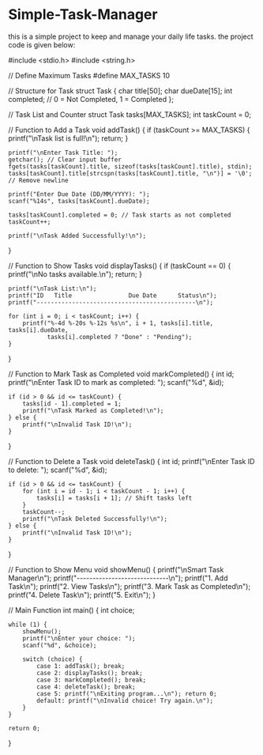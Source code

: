 # Simple-Task-Manager
this is a simple project to keep and manage your daily life tasks. 
the project code is given below:


#include <stdio.h>
#include <string.h>

// Define Maximum Tasks
#define MAX_TASKS 10 

// Structure for Task
struct Task {
    char title[50];
    char dueDate[15];
    int completed; // 0 = Not Completed, 1 = Completed
};

// Task List and Counter
struct Task tasks[MAX_TASKS];
int taskCount = 0;

// Function to Add a Task
void addTask() {
    if (taskCount >= MAX_TASKS) {
        printf("\nTask list is full!\n");
        return;
    }

    printf("\nEnter Task Title: ");
    getchar(); // Clear input buffer
    fgets(tasks[taskCount].title, sizeof(tasks[taskCount].title), stdin);
    tasks[taskCount].title[strcspn(tasks[taskCount].title, "\n")] = '\0'; // Remove newline

    printf("Enter Due Date (DD/MM/YYYY): ");
    scanf("%14s", tasks[taskCount].dueDate);

    tasks[taskCount].completed = 0; // Task starts as not completed
    taskCount++;

    printf("\nTask Added Successfully!\n");
}

// Function to Show Tasks
void displayTasks() {
    if (taskCount == 0) {
        printf("\nNo tasks available.\n");
        return;
    }

    printf("\nTask List:\n");
    printf("ID   Title                Due Date      Status\n");
    printf("---------------------------------------------\n");

    for (int i = 0; i < taskCount; i++) {
        printf("%-4d %-20s %-12s %s\n", i + 1, tasks[i].title, tasks[i].dueDate,
               tasks[i].completed ? "Done" : "Pending");
    }
}

// Function to Mark Task as Completed
void markCompleted() {
    int id;
    printf("\nEnter Task ID to mark as completed: ");
    scanf("%d", &id);

    if (id > 0 && id <= taskCount) {
        tasks[id - 1].completed = 1;
        printf("\nTask Marked as Completed!\n");
    } else {
        printf("\nInvalid Task ID!\n");
    }
}

// Function to Delete a Task
void deleteTask() {
    int id;
    printf("\nEnter Task ID to delete: ");
    scanf("%d", &id);

    if (id > 0 && id <= taskCount) {
        for (int i = id - 1; i < taskCount - 1; i++) {
            tasks[i] = tasks[i + 1]; // Shift tasks left
        }
        taskCount--;
        printf("\nTask Deleted Successfully!\n");
    } else {
        printf("\nInvalid Task ID!\n");
    }
}

// Function to Show Menu
void showMenu() {
    printf("\nSmart Task Manager\n");
    printf("-----------------------------\n");
    printf("1. Add Task\n");
    printf("2. View Tasks\n");
    printf("3. Mark Task as Completed\n");
    printf("4. Delete Task\n");
    printf("5. Exit\n");
}

// Main Function
int main() {
    int choice;

    while (1) {
        showMenu();
        printf("\nEnter your choice: ");
        scanf("%d", &choice);

        switch (choice) {
            case 1: addTask(); break;
            case 2: displayTasks(); break;
            case 3: markCompleted(); break;
            case 4: deleteTask(); break;
            case 5: printf("\nExiting program...\n"); return 0;
            default: printf("\nInvalid choice! Try again.\n");
        }
    }

    return 0;
}
